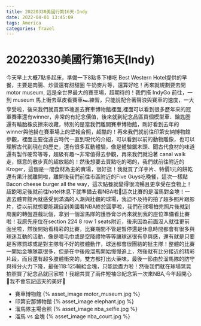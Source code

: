 ```yaml
---
title: 20220330美國行第16天-Indy
date: 2022-04-01 13:45:09
tags: America
categories: Travel
---
```

# 20220330美國行第16天(Indy)

今天早上大概7點多起床，準備一下8點多下樓吃 Best Western Hotel提供的早餐，主要是肉腸、炒蛋還有甜甜圈 牛奶麥片等，還算好吃！再來就規劃要去開 motor museum, 這是全世界最大的賽車場，超期待的！我們搭 IndyGo 前往，一到 museum 馬上衝去草皮看賽車🏎️練習，只能說配合著聲浪與賽車的速度，一大享受啦，後來我們就買票15塊進去賽車博物館裡面,裡面可以看到很多歷年來的冠軍賽車還有winner，非常的有紀念價值，後來就到紀念品區買個模型車、鑰匙圈還有輪胎橡皮擦來收藏，特別的是當我們離開賽車博物館，剛好看到去年的winner與他掛在賽車場上的壁報合照，超酷的！再來我們就前往印第安納博物館參觀，裡面主要從遠古時代一直到現代的介紹，可以看到以前的動物雕像，也可以理解古代到現在的歷史，還有很多互動體驗，像是體驗鋸木頭、聞古代食材的味道還有製作硬幣等等，超級有趣～非常值得去參觀，再來我們就沿著 canal walk走，愜意的散步真的超放鬆的！然後想要去買點吃的喝的，我們就前往附近的 Kroger，這個是一間食材為主的賣場，很好逛！我就買了洋芋片、特價1元的餅乾還有果汁就離開啦，離開後我們前往市區附近的Five Guys吃晚餐，這次一樣點 Bacon cheese burger all the way，這次點餐就變得很流暢且更享受在食物上！超飽喝足後就前往hotel休息下就準備去看NBA啦🏀這次比賽的是溜馬對金塊！一進去體育館內就感受到滿滿的人潮與壯觀的球場，我迫不及待的拍了超多照片跟影片，從以前就想要能親自到美國看NBA終於圓夢啦，我們在球場拍完照片後就到周圍的轉盤遊戲玩個，拿到一個溜馬隊的護唇膏😍再來就到我的座位準備看比賽啦！我原先座位在section 224 8 row 1 seats附近，後來因為前面沒人就往更前面坐啦，然後開始看精彩的比賽，比賽期間不管是暫停還是休息時間都會有很多與球迷互動的活動，像是噴毛巾或是空降禮物等等讓球迷很有參與感，還有就是只要是客隊罰球或是對主隊有不好的肢體動作，球迷都會很團結的挺主隊！整體的比賽一開始金塊隊贏很多，但是在中後段溜馬開始慢慢追上，然後就有比分接近的精彩片段，而且還有超多肢體衝突的，雙方都打出火藥味，最後一節由於溜馬隊的防守與得分火力下降，最後118:125輸給金塊，只能說盡力啦！然後我們就在球場晃晃拍照買了紀念品就回家啦！我總共買了兩件短袖😍紀念第一次來NBA,今年超開心🥳我不會忘記這天的美好🏀

- 賽車博物館
 {% asset_image motor_museum.jpg %}
- 印第安那博物館
 {% asset_image elephant.jpg %} 
- 溜馬隊主場合照
 {% asset_image nba_selfie.jpg %}
- 溜馬 vs 金塊
 {% asset_image nba_court.jpg %}